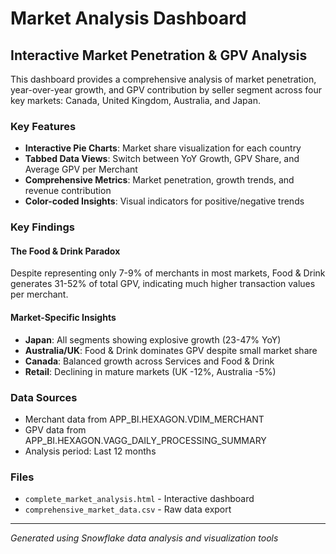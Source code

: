 # Market Analysis Dashboard

## Interactive Market Penetration & GPV Analysis

This dashboard provides a comprehensive analysis of market penetration, year-over-year growth, and GPV contribution by seller segment across four key markets: Canada, United Kingdom, Australia, and Japan.

### Key Features

- **Interactive Pie Charts**: Market share visualization for each country
- **Tabbed Data Views**: Switch between YoY Growth, GPV Share, and Average GPV per Merchant
- **Comprehensive Metrics**: Market penetration, growth trends, and revenue contribution
- **Color-coded Insights**: Visual indicators for positive/negative trends

### Key Findings

#### The Food & Drink Paradox
Despite representing only 7-9% of merchants in most markets, Food & Drink generates 31-52% of total GPV, indicating much higher transaction values per merchant.

#### Market-Specific Insights
- **Japan**: All segments showing explosive growth (23-47% YoY)
- **Australia/UK**: Food & Drink dominates GPV despite small market share
- **Canada**: Balanced growth across Services and Food & Drink
- **Retail**: Declining in mature markets (UK -12%, Australia -5%)

### Data Sources
- Merchant data from APP_BI.HEXAGON.VDIM_MERCHANT
- GPV data from APP_BI.HEXAGON.VAGG_DAILY_PROCESSING_SUMMARY
- Analysis period: Last 12 months

### Files
- `complete_market_analysis.html` - Interactive dashboard
- `comprehensive_market_data.csv` - Raw data export

---
*Generated using Snowflake data analysis and visualization tools*
